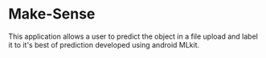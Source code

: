 # Make-Sense
This application allows a user to predict the object in a file upload and label it to it's best of prediction developed using android MLkit. 
